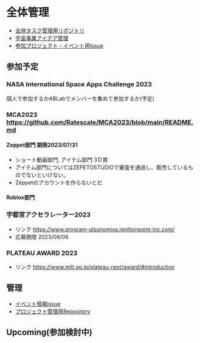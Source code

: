 # 全体管理
- [全体タスク管理用リポジトリ](https://github.com/Ratescale/project.README)
- [宇宙事業アイデア管理](https://github.com/Ratescale/newspacebiz)
- [参加プロジェクト・イベント用Issue](https://github.com/Ratescale/project.README/issues)

## 参加予定
### NASA International Space Apps Challenge 2023
個人で参加するかABLabでメンバーを集めて参加するか(予定)

### MCA2023 https://github.com/Ratescale/MCA2023/blob/main/README.md
#### Zeppet部門 期限2023/07/31
- ショート動画部門, アイテム部門 3Ｄ賞
- アイテム部門についてはZEPETOSTUDIOで審査を通過し、販売しているものでないといけない。
- Zeppetのアカウントを作らないとだ
#### Roblox部門

### 宇都宮アクセラレーター2023
- リンク https://www.program-utsunomiya.ignitionpoint-inc.com/
- 応募期限 2023/08/06

### PLATEAU AWARD 2023
- リンク https://www.mlit.go.jp/plateau-next/award/#introduction

## 管理
- [イベント情報issue](https://github.com/Ratescale/project.README/issues/1)
- [プロジェクト管理用Repository](https://github.com/Ratescale/NASASpaceAppsChallenge)

## Upcoming(参加検討中)

